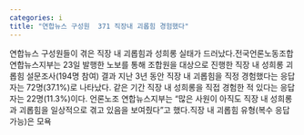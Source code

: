 ```yaml
---
categories: i
title: "연합뉴스 구성원  371 직장내 괴롭힘 경험했다"
---
```

연합뉴스 구성원들이 겪은 직장 내 괴롭힘과 성희롱 실태가 드러났다.전국언론노동조합 연합뉴스지부는 23일 발행한 노보를 통해 조합원을 대상으로 진행한 직장 내 성희롱 괴롭힘 설문조사(194명 참여) 결과 지난 3년 동안 직장 내 괴롭힘을 직정 경험했다는 응답자는 72명(37.1%)로 나타났다. 같은 기간 직장 내 성희롱을 직접 경험한 적 있다는 응답자는 22명(11.3%)이다. 언론노조 연합뉴스지부는 “많은 사원이 아직도 직장 내 성희롱과 괴롭힘을 일상적으로 겪고 있음을 보여줬다”고 했다.직장 내 괴롭힘 유형(복수 응답 가능)은 모욕
